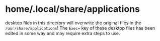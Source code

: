 # home/.local/share/applications

desktop files in this directory will overwrite the original files in the `/usr/share/applications`!
The `Exec=` key of these desktop files has been edited in some way and may require extra steps to use.

